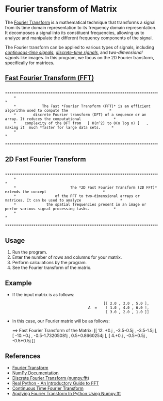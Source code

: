 # Fourier transform of Matrix

   The [Fourier Transform](https://en.wikipedia.org/wiki/Fourier_transform) is a mathematical technique that transforms a signal from its time domain representation to its frequency domain representation.
   It decomposes a signal into its constituent frequencies, allowing us to analyze and manipulate the different frequency components of the signal.

   The Fourier transform can be applied to various types of signals, including [*continuous-time signals*](https://en.wikipedia.org/wiki/Discrete_time_and_continuous_time), [*discrete-time signals*](https://en.wikipedia.org/wiki/Discrete_time_and_continuous_time), and *two-dimensional signals* like images. In this program, we focus on the 2D Fourier transform, specifically for matrices.


## [Fast Fourier Transform (FFT)](https://en.wikipedia.org/wiki/Fast_Fourier_transform)

        *****************************************************************************************************************
        *                                                                                                               *
        *            The Fast *Fourier Transform (FFT)* is an efficient algorithm used to compute the                   *
        *        discrete Fourier transform (DFT) of a sequence or an array. It reduces the computational               *
        *    complexity of the DFT from   [ O(n^2) to O(n log n) ]   , making it  much *faster for large data sets.     *
        *                                                                                                               *
        *****************************************************************************************************************

## 2D Fast Fourier Transform

        *****************************************************************************************************************
        *                                                                                                               *
        *                         The *2D Fast Fourier Transform (2D FFT)* extends the concept                          *
        *                  of the FFT to two-dimensional arrays or matrices. It can be used to analyze                  *
        *              the spatial frequencies present in an image or perfor various signal processing tasks.           *
        *                                                                                                               *
        *****************************************************************************************************************

## Usage

   1. Run the program.
   2. Enter the number of rows and columns for your matrix.
   3. Perform calculations by the program.
   4. See the Fourier transform of the matrix.

## Example

   * If the input matrix is ​​as follows:

                                                   [[ 2.0 , 3.0 , 5.0 ],
                                            A  =    [ 1.0 , 4.0 , 6.0 ],
                                                    [ 3.0 , 2.0 , 1.0 ]]

   * In this case, our Fourier matrix will be as follows:
   
        ==> Fast Fourier Transform of the Matrix:   [[ 12. +0.j  ,  -3.5-0.5j          ,  -3.5-1.5j       ],
                                                     [ -10.+0.j  ,  -0.5-1.73205081j   ,  0.5+0.8660254j  ],
                                                     [  4.+0.j   ,  -0.5+0.5j          ,  -0.5+0.5j       ]]

## References

   * [Fourier Transform](https://byjus.com/maths/fourier-transform/#:~:text=Fourier%20Transform%20is%20a%20mathematical,%2C%20RADAR%2C%20and%20so%20on)
   * [NumPy Documentation](https://numpy.org/doc/)
   * [Discrete Fourier Transform (numpy.fft)](https://numpy.org/doc/stable/reference/routines.fft.html)
   * [Real Python - An Introductory Guide to FFT](https://realpython.com/python-scipy-fft/)
   * [Continuous Time Fourier Transform](https://staff.fnwi.uva.nl/r.vandenboomgaard/SignalProcessing/FrequencyDomain/CTNP.html)
   * [Applying Fourier Transform In Python Using Numpy.fft](https://pythontic.com/visualization/signals/fouriertransform_fft)
